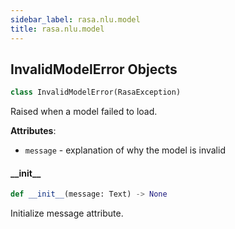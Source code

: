 ```yaml
---
sidebar_label: rasa.nlu.model
title: rasa.nlu.model
---
```

## InvalidModelError Objects

```python
class InvalidModelError(RasaException)
```

Raised when a model failed to load.

**Attributes**:

- `message` - explanation of why the model is invalid

#### \_\_init\_\_

```python
def __init__(message: Text) -> None
```

Initialize message attribute.


